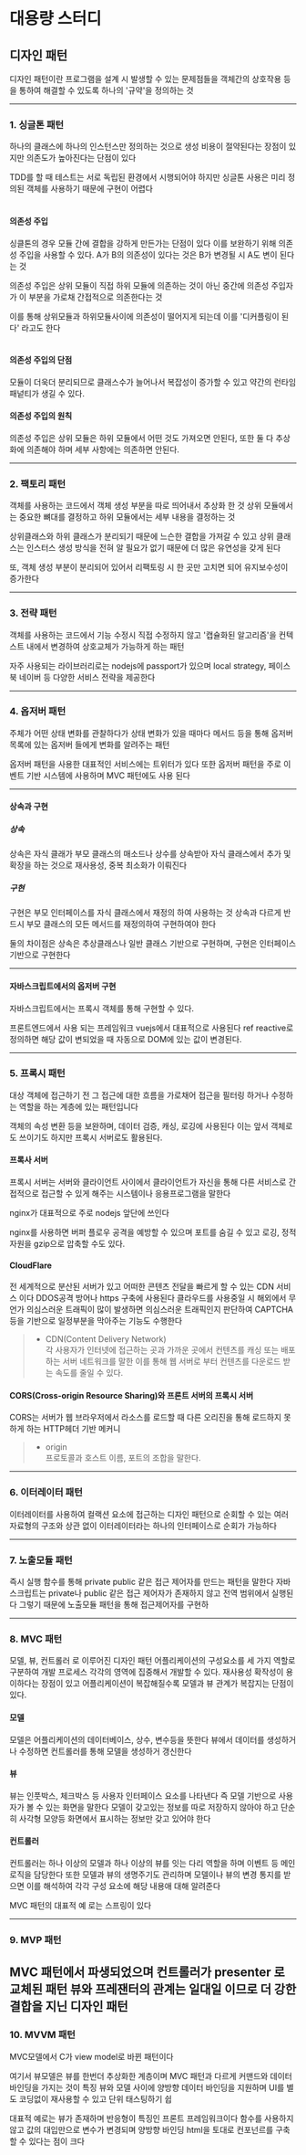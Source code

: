 #  대용량 스터디

## 디자인 패턴
디자인 패턴이란 프로그램을 설계 시 발생할 수 있는 문제점들을 객체간의 상호작용 등을 통하여 해결할 수 있도록 하나의 '규약'을 정의하는 것

---

### 1. 싱글톤 패턴
하나의 클래스에 하나의 인스턴스만 정의하는 것으로 생성 비용이 절약된다는 장점이 있지만 의존도가 높아진다는 단점이 있다

TDD를 할 때 테스트는 서로 독립된 환경에서 시행되어야 하지만 싱글톤 사용은 미리 정의된 객체를 사용하기 때문에 구현이 어렵다
<br><br>
#### 의존성 주입
싱클톤의 경우 모듈 간에 결합을 강하게 만든가는 단점이 있다 
이를 보완하기 위해 의존성 주입을 사용할 수 있다.
A가 B의 의존성이 있다는 것은 B가 변경될 시 A도 변이 된다는 것

의존성 주입은 상위 모듈이 직접 하위 모듈에 의존하는 것이 아닌 중간에 의존성 주입자가 이 부분을 가로채 간접적으로 의존한다는 것

이를 통해 상위모듈과 하위모듈사이에 의존성이 떨어지게 되는데 이를 '디커플링이 된다' 라고도 한다
<br><br>
#### 의존성 주입의 단점
모듈이 더욱더 분리되므로 클래스수가 늘어나서 복잡성이 증가할 수 있고 약간의 런타임 패넡티가 생길 수 있다.

#### 의존성 주입의 원칙
의존성 주입은 상위 모듈은 하위 모듈에서 어떤 것도 가져오면 안된다,
또한 둘 다 추상화에 의존해야 하며 세부 사항에는 의존하면 안된다.

---
### 2. 팩토리 패턴
객체를 사용하는 코드에서 객체 생성 부분을 따로 띄어내서 추상화 한 것
상위 모듈에서는 중요한 뼈대를 결정하고 하위 모듈에서는 세부 내용을 결정하는 것 

상위클래스와 하위 클래스가 분리되기 때문에 느슨한 결합을 가져갈 수 있고 상위 클래스는 인스터스 생성 방식을 전혀 알 필요가 없기 때문에 더 많은 유연성을 갖게 된다

또, 객체 생성 부분이 분리되어 있어서 리팩토링 시 한 곳만 고치면 되어 유지보수성이 증가한다

---
### 3. 전략 패턴
객체를 사용하는 코드에서 기능 수정시 직접 수정하지 않고 '캡슐화된 알고리즘'을 컨텍스트 내에서 변경하여 상호교체가 가능하게 하는 패턴

자주 사용되는 라이브러리로는 nodejs에 passport가 있으며 local strategy, 페이스북 네이버 등 
다양한 서비스 전략을 제공한다

---
### 4. 옵저버 패턴
주체가 어떤 상태 변화를 관찰하다가 상태 변화가 있을 때마다 메서드 등을 통해 옵저버 목록에 있는 옵저버 들에게 변화를 알려주는 패턴

옵저버 패턴을 사용한 대표적인 서비스에는 트위터가 있다
또한 옵저버 패턴을 주로 이벤트 기반 시스템에 사용하며 MVC 패턴에도 사용 된다

---
#### 상속과 구현
##### 상속 
상속은 자식 클래가 부모 클래스의 매소드나 상수를 상속받아 자식 클래스에서 추가 및 확장을 하는 것으로
재사용성, 중복 최소화가 이뤄진다 

##### 구현
구현은 부모 인터페이스를 자식 클래스에서 재정의 하여 사용하는 것 
상속과 다르게 반드시 부모 클래스의 모든 메서드를 재정의하여 구현하여야 한다

둘의 차이점은 상속은 추상클래스나 일반 클래스 기반으로 구현하며,
구현은 인터페이스 기반으로 구현한다

---

#### 자바스크립트에서의 옵저버 구현
자바스크립트에서는 프록시 객체를 통해 구현할 수 있다.

프론트엔드에서 사용 되는 프레임워크 vuejs에서 대표적으로 사용된다
ref reactive로 정의하면 해당 값이 변되었을 때 자동으로 DOM에 있는 값이 변경된다.

---
### 5. 프록시 패턴
대상 객체에 접근하기 전 그 접근에 대한 흐름을 가로채어 접근을 필터링 하거나 수정하는 역할을 하는 계층에 있는 패턴입니다

객체의 속성 변환 등을 보완하며, 데이터 검증, 캐싱, 로깅에 사용된다 
이는 앞서 객체로도 쓰이기도 하지만 프록시 서버로도 활용된다.

#### 프록사 서버
프록시 서버는 서버와 클라이언트 사이에서 클라이언트가 자신을 통해 다른 서비스로 간접적으로 접근할 수 있게 해주는 시스템이나 응용프로그램을 말한다

nginx가 대표적으로 주로 nodejs 앞단에 쓰인다 

nginx를 사용하면 버퍼 플로우 공격을 예방할 수 있으며
포트를 숨길 수 있고 로깅, 정적 자원을 gzip으로 압축할 수도 있다.

#### CloudFlare
전 세계적으로 분산된 서버가 있고 어떠한 콘텐츠 전달을 빠르게 할 수 있는 CDN 서비스 이다
DDOS공격 방어나 https 구축에 사용된다 클라우드를 사용중일 시 해외에서 무언가 의심스러운 트래픽이 많이 발생하면
의심스러운 트래픽인지 판단하여 CAPTCHA 등을 기반으로 일정부분을 막아주는 기능도 수행한다

> - CDN(Content Delivery Network)<br>
각 사용자가 인터넷에 접근하는 곳과 가까운 곳에서 컨텐츠를 캐싱 또는 배포하는 서버 네트워크를 말한 이를 통해 웹 서버로 부터 컨텐츠를 다운로드 받는 속도를 줄일 수 있다.

#### CORS(Cross-origin Resource Sharing)와 프론트 서버의 프록시 서버
CORS는 서버가 웹 브라우저에서 라소스를 로드할 때 다른 오리진을 통해 로드하지 못하게 하는 HTTP헤더 기반 메커니
> - origin<br>
프로토콜과 호스트 이름, 포트의 조합을 말한다. 

---
### 6. 이터레이터 패턴 
이터레이터를 사용하여 컬랙션 요소에 접근하는 디자인 패턴으로 
순회할 수 있는 여러 자료형의 구조와 상관 없이 이터레이터라는 하나의 인터페이스로 순회가 가능하다

---
### 7. 노출모듈 패턴
즉시 실행 함수를 통해 private public 같은 접근 제어자를 만드는 패턴을 말한다
자바스크립트는 private나 public 같은 접근 제어자가 존재하지 않고 전역 범위에서 실행된다
그렇기 때문에 노출모듈 패턴을 통해 접근제어자를 구현하

---
### 8. MVC 패턴
모델, 뷰, 컨트롤러 로 이루어진 디자인 패턴 
어플리케이션의 구성요소를 세 가지 역할로 구분하여 개발 프로세스 각각의 영역에 집중해서 개발할 수 있다.
재사용성 확작성이 용이하다는 장점이 있고 어플리케이션이 복잡해질수록 모델과 뷰 관계가 복잡지는 단점이 있다.

#### 모델
모델은 어플리케이션의 데이터베이스, 상수, 변수등을 뜻한다
뷰에서 데이터를 생성하거나 수정하면 컨트롤러를 통해 모델을 생성하거 갱신한다


#### 뷰 
뷰는 인풋박스, 체크박스 등 사용자 인터페이스 요소를 나타낸다
즉 모델 기반으로 사용자가 볼 수 있는 화면을 말한다
모델이 갖고있는 정보를 따로 저장하지 않아야 하고 단순히 사각형 모양등 화면에서 표시하는 정보만 갖고 있어야 한다

#### 컨트롤러
컨트롤러는 하나 이상의 모델과 하나 이상의 뷰를 잇는 다리 역할을 하며 이벤트 등 메인 로직을 담당한다
또한 모델과 뷰의 생명주기도 관리하며 모델이나 뷰의 변경 통지를 받으면 이를 해석하여 각각 구성 요소에 해당 내용애 대해 알려준다

MVC 패턴의 대표적 예 로는 스프링이 있다

---
### 9. MVP 패턴
MVC 패턴에서 파생되었으며 컨트롤러가 presenter 로 교체된 패턴
뷰와 프레잰터의 관계는 일대일 이므로 더 강한 결합을 지닌 디자인 패턴
---
### 10. MVVM 패턴
MVC모델에서 C가 view model로 바뀐 패턴이다

여기서 뷰모델은 뷰를 한번더 추상화한 계층이며 MVC 패턴과 다르게 커맨드와 데이터 바인딩을 가지는 것이 특징
뷰와 모델 사이에 양방향 데이터 바인딩을 지원하며 UI를 별도 코딩없이 재사용할 수 있고 단위 태스팅하기 쉽

대표적 예로는 뷰가 존재하며 반응형이 특징인 프론트 프레임워크이다
함수를 사용하지 않고 값의 대입만으로 변수가 변경되며 양방향 바인딩 html을 토대로 컨포넌르를 구축할 수 있다는 점이 크다

